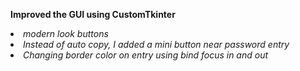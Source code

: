 <strong>Improved the GUI using CustomTkinter</strong>
<em>
<li> modern look buttons </li>
<li> Instead of auto copy, I added a mini button near password entry </li>
<li> Changing border color on entry using bind focus in and out</li>
 <br>
 

